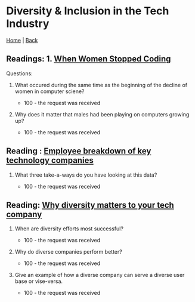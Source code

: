 # Diversity & Inclusion in the Tech Industry


[Home](/README.md) | [Back](/301-main/301TableofContents.md)

## Readings: 1.  [When Women Stopped Coding](https://www.npr.org/sections/money/2014/10/21/357629765/when-women-stopped-coding)

Questions: 

1. What occured during the same time as the beginning of the decline of women in computer sciene?

    <ul>
      <li>100 - the request was received </li>
    </ul>

1. Why does it matter that males had been playing on computers growing up?


    <ul>
      <li>100 - the request was received </li>
    </ul>

## Reading : [Employee breakdown of key technology companies](https://informationisbeautiful.net/visualizations/diversity-in-tech/)

1. What three take-a-ways do you have looking at this data?


    <ul>
      <li>100 - the request was received </li>
    </ul>

## Reading: [Why diversity matters to your tech company](https://www.usatoday.com/story/tech/columnist/2015/07/21/why-diversity-matters-your-tech-company/30419871/)

1. When are diversity efforts most successful?

    <ul>
      <li>100 - the request was received </li>
    </ul>

1. Why do diverse companies perform better?


    <ul>
      <li>100 - the request was received </li>
    </ul>

1. Give an example of how a diverse company can serve a diverse user base or vise-versa.


    <ul>
      <li>100 - the request was received </li>
    </ul>
